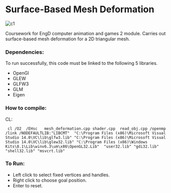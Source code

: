 # Surface-Based Mesh Deformation

![c1](https://cloud.githubusercontent.com/assets/25514442/24172564/92dcb04a-0e80-11e7-9d0f-f3a3ba9ca8bb.PNG)


Coursework for EngD computer animation and games 2 module. Carries out surface-based mesh deformation for a 2D triangular mesh.

### Dependencies:

To run successfully, this code must be linked to the following 5 libraries.

* OpenGl
* GLEW 
* GLFW3
* GLM
* Eigen

### How to compile:

CL:

     cl /O2  /EHsc   mesh_deformation.cpp shader.cpp  read_obj.cpp /openmp /link /NODEFAULTLIB:"LIBCMT"  "C:\Program Files (x86)\Microsoft Visual Studio 14.0\VC\lib\glfw3.lib" "C:\Program Files (x86)\Microsoft Visual Studio 14.0\VC\lib\glew32.lib" "C:\Program Files (x86)\Windows Kits\8.1\Lib\winv6.3\um\x86\OpenGL32.Lib"  "user32.lib" "gdi32.lib"  "shell32.lib" "msvcrt.lib" 

### To Run:

* Left click to select fixed vertices and handles.
* Right click to choose goal position.
* Enter to reset.




 
